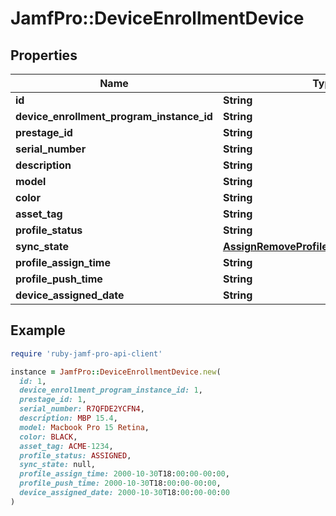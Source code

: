 # JamfPro::DeviceEnrollmentDevice

## Properties

| Name | Type | Description | Notes |
| ---- | ---- | ----------- | ----- |
| **id** | **String** |  | [optional] |
| **device_enrollment_program_instance_id** | **String** |  | [optional] |
| **prestage_id** | **String** |  | [optional] |
| **serial_number** | **String** |  | [optional] |
| **description** | **String** |  | [optional] |
| **model** | **String** |  | [optional] |
| **color** | **String** |  | [optional] |
| **asset_tag** | **String** |  | [optional] |
| **profile_status** | **String** |  | [optional] |
| **sync_state** | [**AssignRemoveProfileResponseSyncState**](AssignRemoveProfileResponseSyncState.md) |  | [optional] |
| **profile_assign_time** | **String** |  | [optional] |
| **profile_push_time** | **String** |  | [optional] |
| **device_assigned_date** | **String** |  | [optional] |

## Example

```ruby
require 'ruby-jamf-pro-api-client'

instance = JamfPro::DeviceEnrollmentDevice.new(
  id: 1,
  device_enrollment_program_instance_id: 1,
  prestage_id: 1,
  serial_number: R7QFDE2YCFN4,
  description: MBP 15.4,
  model: Macbook Pro 15 Retina,
  color: BLACK,
  asset_tag: ACME-1234,
  profile_status: ASSIGNED,
  sync_state: null,
  profile_assign_time: 2000-10-30T18:00:00-00:00,
  profile_push_time: 2000-10-30T18:00:00-00:00,
  device_assigned_date: 2000-10-30T18:00:00-00:00
)
```

